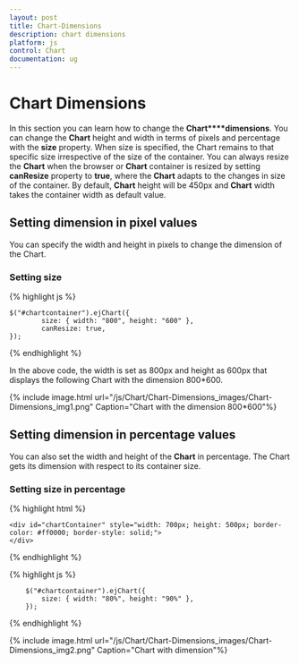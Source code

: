 ```yaml
---
layout: post
title: Chart-Dimensions
description: chart dimensions
platform: js
control: Chart
documentation: ug
---
```


# Chart Dimensions

In this section you can learn how to change the **Chart****dimensions**. You can change the **Chart** height and width in terms of pixels and percentage with the **size** property. When size is specified, the Chart remains to that specific size irrespective of the size of the container. You can always resize the **Chart** when the browser or **Chart** container is resized by setting **canResize** property to **true**, where the **Chart** adapts to the changes in size of the container. By default, **Chart** height will be 450px and **Chart** width takes the container width as default value.

## Setting dimension in pixel values

You can specify the width and height in pixels to change the dimension of the Chart. 

### Setting size

{% highlight js %}


    $("#chartcontainer").ejChart({
            size: { width: "800", height: "600" },
            canResize: true,
    });


{% endhighlight %}



In the above code, the width is set as 800px and height as 600px that displays the following Chart with the dimension 800*600.

{% include image.html url="/js/Chart/Chart-Dimensions_images/Chart-Dimensions_img1.png" Caption="Chart with the dimension 800*600"%}

## Setting dimension in percentage values

You can also set the width and height of the **Chart** in percentage. The Chart gets its dimension with respect to its container size.

### Setting size in percentage

{% highlight html %}

    <div id="chartContainer" style="width: 700px; height: 500px; border-color: #ff0000; border-style: solid;">
    </div>

{% endhighlight %}

{% highlight js %}

        $("#chartcontainer").ejChart({
            size: { width: "80%", height: "90%" },
        });
        
{% endhighlight %}  

{% include image.html url="/js/Chart/Chart-Dimensions_images/Chart-Dimensions_img2.png" Caption="Chart with dimension"%}

